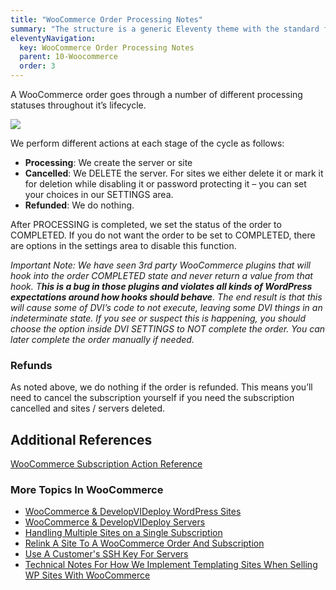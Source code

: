 ```yaml
---
title: "WooCommerce Order Processing Notes"
summary: "The structure is a generic Eleventy theme with the standard folder and file names."
eleventyNavigation:
  key: WooCommerce Order Processing Notes
  parent: 10-Woocommerce
  order: 3
---
```

A WooCommerce order goes through a number of different processing statuses throughout it’s lifecycle.

[![](https://web.archive.org/web/20240304144054im_/https://wpclouddeploy.com/wp-content/uploads/2022/07/woocommerce-orderprocess-status-sequence.png)](https://web.archive.org/web/20240304144054/https://wpclouddeploy.com/wp-content/uploads/2022/07/woocommerce-orderprocess-status-sequence.png)

We perform different actions at each stage of the cycle as follows:

*   **Processing**: We create the server or site
*   **Cancelled**: We DELETE the server. For sites we either delete it or mark it for deletion while disabling it or password protecting it – you can set your choices in our SETTINGS area.
*   **Refunded**: We do nothing.

After PROCESSING is completed, we set the status of the order to COMPLETED. If you do not want the order to be set to COMPLETED, there are options in the settings area to disable this function.

_Important Note: We have seen 3rd party WooCommerce plugins that will hook into the order COMPLETED state and never return a value from that hook. T**his is a bug in those plugins and violates all kinds of WordPress expectations around how hooks should behave**. The end result is that this will cause some of DVI’s code to not execute, leaving some DVI things in an indeterminate state. If you see or suspect this is happening, you should choose the option inside DVI SETTINGS to NOT complete the order. You can later complete the order manually if needed._

### Refunds

As noted above, we do nothing if the order is refunded. This means you’ll need to cancel the subscription yourself if you need the subscription cancelled and sites / servers deleted.

## Additional References

[WooCommerce Subscription Action Reference](https://web.archive.org/web/20240304144054/https://woo.com/document/subscriptions/develop/action-reference/)

### More Topics In WooCommerce

*   [WooCommerce & DevelopVIDeploy WordPress Sites](https://web.archive.org/web/20240304144054/https://wpclouddeploy.com/documentation/woocommerce/woocommerce-wpclouddeploy-wordpress-sites/)
*   [WooCommerce & DevelopVIDeploy Servers](https://web.archive.org/web/20240304144054/https://wpclouddeploy.com/documentation/woocommerce/woocommerce-wpclouddeploy/)
*   [Handling Multiple Sites on a Single Subscription](https://web.archive.org/web/20240304144054/https://wpclouddeploy.com/documentation/woocommerce/handling-multiple-sites-on-a-single-subscription/)
*   [Relink A Site To A WooCommerce Order And Subscription](https://web.archive.org/web/20240304144054/https://wpclouddeploy.com/documentation/woocommerce/relink-a-site-to-a-woocommerce-order-and-subscription/)
*   [Use A Customer's SSH Key For Servers](https://web.archive.org/web/20240304144054/https://wpclouddeploy.com/documentation/woocommerce/use-a-customers-ssh-key-for-servers/)
*   [Technical Notes For How We Implement Templating Sites When Selling WP Sites With WooCommerce](https://web.archive.org/web/20240304144054/https://wpclouddeploy.com/documentation/woocommerce/technical-notes-for-how-we-implement-templating-sites-when-selling-wp-sites-with-woocommerce/)
